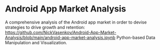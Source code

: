 # Android App Market Analysis
 A comprehensive analysis of the Android app market in order to devise strategies to drive growth and retention:
 https://github.com/NickVasenkov/Android-App-Market-Analysis/blob/main/android-app-market-analysis.ipynb
 Python-based Data Manipulation and Visualization.
 
 
 
